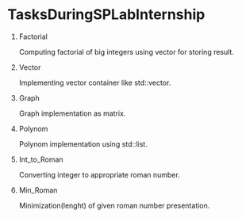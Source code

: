 # TasksDuringSPLabInternship

1. Factorial

   Computing factorial of big integers using vector for storing result.
   
2. Vector

   Implementing vector container like std::vector.
   
3. Graph

   Graph implementation as matrix.
   
4. Polynom

   Polynom implementation using std::list.
   
5. Int_to_Roman

   Converting integer to appropriate roman number.
   
6. Min_Roman

   Minimization(lenght) of given roman number presentation.
